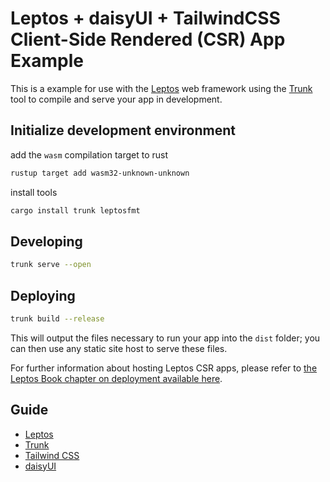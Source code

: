# Leptos + daisyUI + TailwindCSS Client-Side Rendered (CSR) App Example

This is a example for use with the [Leptos][Leptos] web framework using the [Trunk][Trunk] tool to compile and serve your app in development.

## Initialize development environment

add the `wasm` compilation target to rust

```sh
rustup target add wasm32-unknown-unknown
```

install tools

```sh
cargo install trunk leptosfmt
```

## Developing

```sh
trunk serve --open
```

## Deploying

```sh
trunk build --release
```

This will output the files necessary to run your app into the `dist` folder; you can then use any static site host to serve these files.

For further information about hosting Leptos CSR apps, please refer to [the Leptos Book chapter on deployment available here][deploy-csr].

## Guide

- [Leptos][Leptos]
- [Trunk][Trunk]
- [Tailwind CSS](https://tailwindcss.com)
- [daisyUI](https://daisyui.com)

[Leptos]: (https://github.com/leptos-rs/leptos)
[Trunk]: https://trunkrs.dev
[deploy-csr]: https://book.leptos.dev/deployment/csr.html
